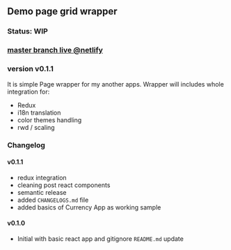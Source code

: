 ## Demo page grid wrapper

### Status: WIP

### [master branch live @netlify](https://suspicious-roentgen-a39454.netlify.com/)

### version v0.1.1

It is simple Page wrapper for my another apps.
Wrapper will includes whole integration for: 
- Redux
- i18n translation
- color themes handling
- rwd / scaling  

### Changelog 

#### v0.1.1
- redux integration 
- cleaning post react components
- semantic release
- added `CHANGELOGS.md` file
- added basics of Currency App as working sample

#### v0.1.0
- Initial with basic react app and gitignore
`README.md` update 
